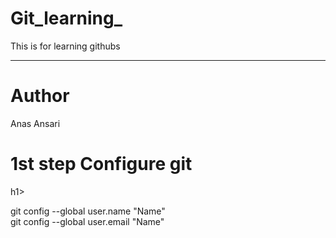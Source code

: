 # Git_learning_
This is for learning githubs
<hr>
<h1>Author</h1> <span style:"font-color:red; font-weight:700;">Anas Ansari</span> 

<h1>1st step Configure git </h1>h1> <br>

git config --global user.name "Name" <br>
git config --global user.email "Name" <br>
